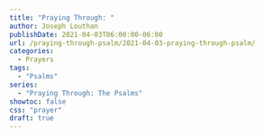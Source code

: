 ```yaml
---
title: "Praying Through: "
author: Joseph Louthan
publishDate: 2021-04-03T06:00:00-06:00
url: /praying-through-psalm/2021-04-03-praying-through-psalm/
categories:
  - Prayers
tags:
  - "Psalms"
series:
  - "Praying Through: The Psalms"
showtoc: false
css: "prayer"
draft: true
---
```

<div style="font-variant: small-caps;">

</div>

```text

```
